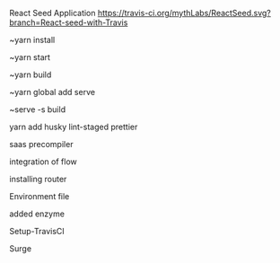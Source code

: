   React Seed Application  https://travis-ci.org/mythLabs/ReactSeed.svg?branch=React-seed-with-Travis



  ~yarn install

  ~yarn start

  ~yarn build

  ~yarn global add serve

  ~serve -s build


  yarn add husky lint-staged prettier

  saas precompiler

  integration of flow

  installing router

  Environment file

  added enzyme

  Setup-TravisCI

  Surge